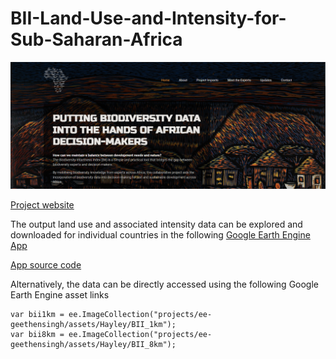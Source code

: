 # BII-Land-Use-and-Intensity-for-Sub-Saharan-Africa
![](web_header.png)

[Project website](https://bii4africa.org/)

The output land use and associated intensity data can be explored and downloaded for individual countries in the following [Google Earth Engine App](https://geethensingh.users.earthengine.app/view/bii)

[App source code](https://code.earthengine.google.com/ecc0ca0dc02619e5d6252e714b86af95)

Alternatively, the data can be directly accessed using the following Google Earth Engine asset links
```
var bii1km = ee.ImageCollection("projects/ee-geethensingh/assets/Hayley/BII_1km");
var bii8km = ee.ImageCollection("projects/ee-geethensingh/assets/Hayley/BII_8km");
```